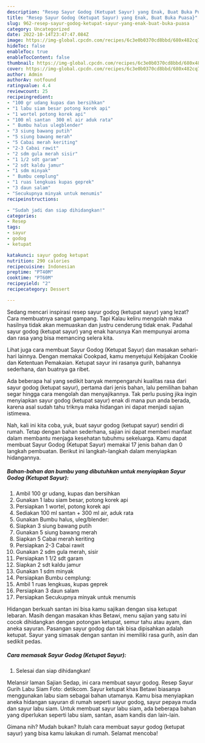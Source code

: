 ```yaml
---
description: "Resep Sayur Godog (Ketupat Sayur) yang Enak, Buat Buka Puasa}"
title: "Resep Sayur Godog (Ketupat Sayur) yang Enak, Buat Buka Puasa}"
slug: 962-resep-sayur-godog-ketupat-sayur-yang-enak-buat-buka-puasa
category: Uncategorized
date: 2022-10-14T23:47:47.084Z
image: https://img-global.cpcdn.com/recipes/6c3e0b0370cd8bbd/680x482cq70/sayur-godog-ketupat-sayur-foto-resep-utama.jpg
hideToc: false
enableToc: true
enableTocContent: false
thumbnail: https://img-global.cpcdn.com/recipes/6c3e0b0370cd8bbd/680x482cq70/sayur-godog-ketupat-sayur-foto-resep-utama.jpg
cover: https://img-global.cpcdn.com/recipes/6c3e0b0370cd8bbd/680x482cq70/sayur-godog-ketupat-sayur-foto-resep-utama.jpg
author: Admin
authorAv: notfound
ratingvalue: 4.4
reviewcount: 25
recipeingredient:
- "100 gr udang kupas dan bersihkan"
- "1 labu siam besar potong korek api"
- "1 wortel potong korek api"
- "100 ml santan  300 ml air aduk rata"
- " Bumbu halus ulegblender"
- "3 siung bawang putih"
- "5 siung bawang merah"
- "5 Cabai merah keriting"
- "2-3 Cabai rawit"
- "2 sdm gula merah sisir"
- "1 1/2 sdt garam"
- "2 sdt kaldu jamur"
- "1 sdm minyak"
- " Bumbu cemplung"
- "1 ruas lengkuas kupas geprek"
- "3 daun salam"
- "Secukupnya minyak untuk menumis"
recipeinstructions:

- "Sudah jadi dan siap dihidangkan!"
categories:
- Resep
tags:
- sayur
- godog
- ketupat

katakunci: sayur godog ketupat 
nutrition: 290 calories
recipecuisine: Indonesian
preptime: "PT40M"
cooktime: "PT60M"
recipeyield: "2"
recipecategory: Dessert

---
```



Sedang mencari inspirasi resep sayur godog (ketupat sayur) yang lezat? Cara membuatnya sangat gampang. Tapi Kalau keliru mengolah maka hasilnya tidak akan memuaskan dan justru cenderung tidak enak. Padahal sayur godog (ketupat sayur) yang enak harusnya Kan mempunyai aroma dan rasa yang bisa memancing selera kita.


Lihat juga cara membuat Sayur Godog (Ketupat Sayur) dan masakan sehari-hari lainnya. Dengan memakai Cookpad, kamu menyetujui Kebijakan Cookie dan Ketentuan Pemakaian. Ketupat sayur ini rasanya gurih, bahannya sederhana, dan buatnya ga ribet.

Ada beberapa hal yang sedikit banyak mempengaruhi kualitas rasa dari sayur godog (ketupat sayur), pertama dari jenis bahan, lalu pemilihan bahan segar hingga cara mengolah dan menyajikannya. Tak perlu pusing jika ingin menyiapkan sayur godog (ketupat sayur) enak di mana pun anda berada, karena asal sudah tahu triknya maka hidangan ini dapat menjadi sajian istimewa.


Nah, kali ini kita coba, yuk, buat sayur godog (ketupat sayur) sendiri di rumah. Tetap dengan bahan sederhana, sajian ini dapat memberi manfaat dalam membantu menjaga kesehatan tubuhmu sekeluarga. Kamu dapat membuat Sayur Godog (Ketupat Sayur) memakai 17 jenis bahan dan 0 langkah pembuatan. Berikut ini langkah-langkah dalam menyiapkan hidangannya.

<!--inarticleads1-->

##### Bahan-bahan dan bumbu yang dibutuhkan untuk menyiapkan Sayur Godog (Ketupat Sayur):

1. Ambil 100 gr udang, kupas dan bersihkan
1. Gunakan 1 labu siam besar, potong korek api
1. Persiapkan 1 wortel, potong korek api
1. Sediakan 100 ml santan + 300 ml air, aduk rata
1. Gunakan  Bumbu halus, uleg/blender:
1. Siapkan 3 siung bawang putih
1. Gunakan 5 siung bawang merah
1. Siapkan 5 Cabai merah keriting
1. Persiapkan 2-3 Cabai rawit
1. Gunakan 2 sdm gula merah, sisir
1. Persiapkan 1 1/2 sdt garam
1. Siapkan 2 sdt kaldu jamur
1. Gunakan 1 sdm minyak
1. Persiapkan  Bumbu cemplung:
1. Ambil 1 ruas lengkuas, kupas geprek
1. Persiapkan 3 daun salam
1. Persiapkan Secukupnya minyak untuk menumis


Hidangan berkuah santan ini bisa kamu sajikan dengan sisa ketupat lebaran. Masih dengan masakan khas Betawi, menu sajian yang satu ini cocok dihidangkan dengan potongan ketupat, semur tahu atau ayam, dan aneka sayuran. Pasangan sayur godog dan tak bisa dipisahkan adalah ketupat. Sayur yang simasak dengan santan ini memiliki rasa gurih, asin dan sedikit pedas. 

<!--inarticleads2-->

##### Cara memasak Sayur Godog (Ketupat Sayur):


1. Selesai dan siap dihidangkan!

Melansir laman Sajian Sedap, ini cara membuat sayur godog. Resep Sayur Gurih Labu Siam Foto: detikcom. Sayur ketupat khas Betawi biasanya menggunakan labu siam sebagai bahan utamanya. Kamu bisa menyiapkan aneka hidangan sayuran di rumah seperti sayur godog, sayur pepaya muda dan sayur labu siam. Untuk membuat sayur labu siam, ada beberapa bahan yang diperlukan seperti labu siam, santan, asam kandis dan lain-lain. 

Gimana nih? Mudah bukan? Itulah cara membuat sayur godog (ketupat sayur) yang bisa kamu lakukan di rumah. Selamat mencoba!
